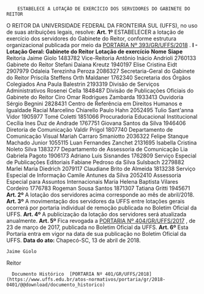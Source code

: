         ESTABELECE A LOTAÇÃO DE EXERCÍCIO DOS SERVIDORES DO GABINETE DO REITOR  

 O REITOR DA UNIVERSIDADE FEDERAL DA FRONTEIRA SUL (UFFS), no uso de suas atribuições legais, resolve:   **Art. 1º** ESTABELECER a lotação de exercício dos servidores do Gabinete do Reitor, conforme estrutura organizacional publicada por meio da [PORTARIA Nº 393/GR/UFFS/2018](https://www.uffs.edu.br/atos-normativos/portaria/gr/2018-0393)  . **I - Lotação Geral: Gabinete do Reitor**      **Lotação de exercício**    **Nome**    **Siape**      Reitoria   Jaime Giolo   1483782     Vice-Reitoria   Antônio Inácio Andrioli   2760133     Gabinete do Reitor   Stefani Daiana Kreutz   1940197     Elise Cristina Eidt   2907979     Odaleia Terezinha Peroza   2086327     Secretaria-Geral do Gabinete do Reitor   Priscila Steffens Orth Maldaner   1762340     Secretaria dos Órgãos Colegiados   Ana Paula Balestrin   2193319     Divisão de Serviços Administrativos   Rosenei Cella   1848487     Divisão de Publicações Oficiais do Gabinete do Reitor   Ciro Omar Rodrigues Zambarda   1933413     Ouvidoria   Sérgio Begnini   2828431     Centro de Referência em Direitos Humanos e Igualdade Racial Marcelino Chiarello   Paulo Hahn   2052495     Tulio Sant'anna Vidor   1905977     Tomé Coletti   1851066     Procuradoria Educacional Institucional   Cecília Ines Duz de Andrade   1767751     Giovana Santos da Silva   1946406     Diretoria de Comunicação   Valdir Prigol   1807740     Departamento de Comunicação Visual   Mariah Carraro Smaniotto   2036322     Felipe Stanque Machado Junior   1055115     Luan Fernandes Zanchet   2131695     Isabella Cristina Noleto Silva   1383277     Departamento de Assessoria de Comunicação   Lia Gabriela Pagoto   1906173     Adriano Luis Sisnandes   1762809     Serviço Especial de Publicações Editoriais   Fabiane Pedroso da Silva Sulsbach   2279882     Marlei Maria Diedrich   2079117     Claudiane Brito de Almeida   1813238     Serviço Especial de Informação   Camile Antunes da Silva   2052410     Assessoria Especial para Assuntos Internacionais   Maria Helena Baptista Vilares Cordeiro   1776783     Rogeman Sousa Santos   1871307     Tatiana Gritti   1945671         **Art. 2º** A lotação dos servidores acima corresponde ao mês de abril/2018.   **Art. 3º** A movimentação dos servidores da UFFS entre lotações gerais ocorrerá por portaria individual de remoção publicada no Boletim Oficial da UFFS.   **Art. 4º** A publicização da lotação dos servidores será atualizada anualmente.   **Art. 5º** Fica revogada a [PORTARIA Nº 404/GR/UFFS/2017](https://www.uffs.edu.br/atos-normativos/portaria/gr/2017-0404)  , de 23 de março de 2017, publicada no Boletim Oficial da UFFS.   **Art. 6º** Esta Portaria entra em vigor na data de sua publicação no Boletim Oficial da UFFS.      **Data do ato:** Chapecó-SC, 13 de abril de 2018.   
 

    Jaime Giolo   
 Reitor 

      Documento Histórico  [PORTARIA Nº 401/GR/UFFS/2018](https://www.uffs.edu.br/atos-normativos/portaria/gr/2018-0401/@@download/documento_historico)     
      